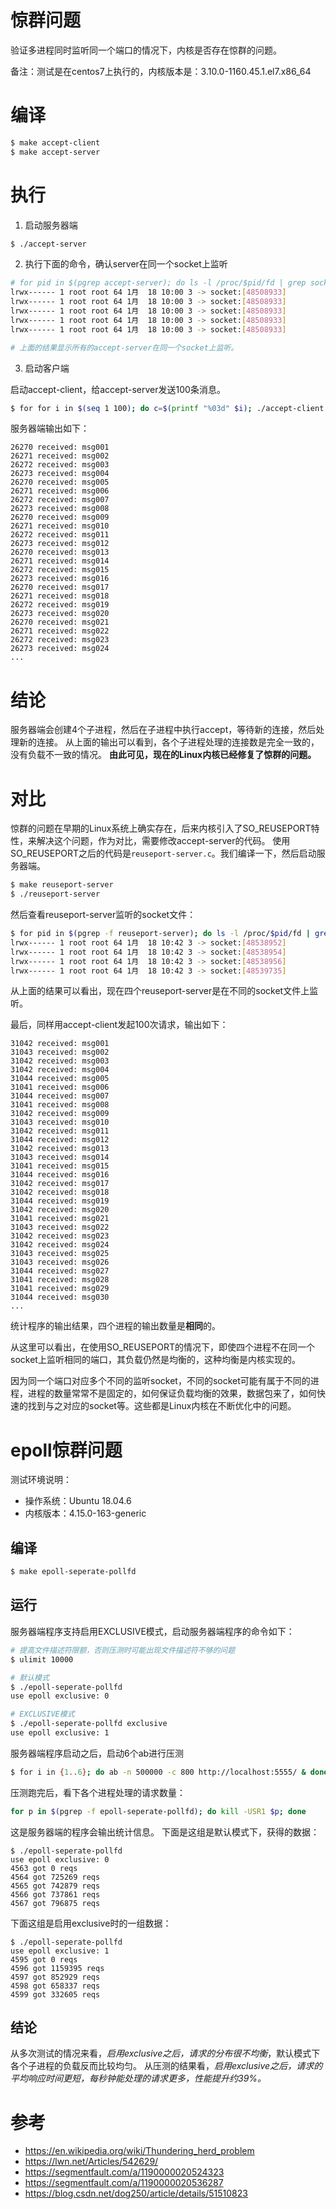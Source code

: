 # 惊群问题

验证多进程同时监听同一个端口的情况下，内核是否存在惊群的问题。

备注：测试是在centos7上执行的，内核版本是：3.10.0-1160.45.1.el7.x86_64

# 编译

```bash
$ make accept-client
$ make accept-server
```

# 执行

1. 启动服务器端
```bash
$ ./accept-server
```
2. 执行下面的命令，确认server在同一个socket上监听
```bash
# for pid in $(pgrep accept-server); do ls -l /proc/$pid/fd | grep socket; done
lrwx------ 1 root root 64 1月  18 10:00 3 -> socket:[48508933]
lrwx------ 1 root root 64 1月  18 10:00 3 -> socket:[48508933]
lrwx------ 1 root root 64 1月  18 10:00 3 -> socket:[48508933]
lrwx------ 1 root root 64 1月  18 10:00 3 -> socket:[48508933]
lrwx------ 1 root root 64 1月  18 10:00 3 -> socket:[48508933]

# 上面的结果显示所有的accept-server在同一个socket上监听。
```

3. 启动客户端

启动accept-client，给accept-server发送100条消息。

```bash
$ for for i in $(seq 1 100); do c=$(printf "%03d" $i); ./accept-client localhost msg$c; done

```

服务器端输出如下：

```text
26270 received: msg001
26271 received: msg002
26272 received: msg003
26273 received: msg004
26270 received: msg005
26271 received: msg006
26272 received: msg007
26273 received: msg008
26270 received: msg009
26271 received: msg010
26272 received: msg011
26273 received: msg012
26270 received: msg013
26271 received: msg014
26272 received: msg015
26273 received: msg016
26270 received: msg017
26271 received: msg018
26272 received: msg019
26273 received: msg020
26270 received: msg021
26271 received: msg022
26272 received: msg023
26273 received: msg024
...
```

# 结论

服务器端会创建4个子进程，然后在子进程中执行accept，等待新的连接，然后处理新的连接。
从上面的输出可以看到，各个子进程处理的连接数是完全一致的，没有负载不一致的情况。
**由此可见，现在的Linux内核已经修复了惊群的问题。**

# 对比

惊群的问题在早期的Linux系统上确实存在，后来内核引入了SO_REUSEPORT特性，来解决这个问题，作为对比，需要修改accept-server的代码。
使用SO_REUSEPORT之后的代码是`reuseport-server.c`。我们编译一下，然后启动服务器端。

```bash
$ make reuseport-server
$ ./reuseport-server
```

然后查看reuseport-server监听的socket文件：

```bash
$ for pid in $(pgrep -f reuseport-server); do ls -l /proc/$pid/fd | grep socket; done
lrwx------ 1 root root 64 1月  18 10:42 3 -> socket:[48538952]
lrwx------ 1 root root 64 1月  18 10:42 3 -> socket:[48538954]
lrwx------ 1 root root 64 1月  18 10:42 3 -> socket:[48538956]
lrwx------ 1 root root 64 1月  18 10:42 3 -> socket:[48539735]
```

从上面的结果可以看出，现在四个reuseport-server是在不同的socket文件上监听。

最后，同样用accept-client发起100次请求，输出如下：

```text
31042 received: msg001
31043 received: msg002
31042 received: msg003
31042 received: msg004
31044 received: msg005
31041 received: msg006
31044 received: msg007
31041 received: msg008
31042 received: msg009
31043 received: msg010
31042 received: msg011
31044 received: msg012
31042 received: msg013
31043 received: msg014
31041 received: msg015
31044 received: msg016
31042 received: msg017
31042 received: msg018
31044 received: msg019
31042 received: msg020
31041 received: msg021
31043 received: msg022
31042 received: msg023
31042 received: msg024
31043 received: msg025
31043 received: msg026
31044 received: msg027
31041 received: msg028
31041 received: msg029
31044 received: msg030
...
```

统计程序的输出结果，四个进程的输出数量是**相同**的。

从这里可以看出，在使用SO_REUSEPORT的情况下，即使四个进程不在同一个socket上监听相同的端口，其负载仍然是均衡的，这种均衡是内核实现的。

因为同一个端口对应多个不同的监听socket，不同的socket可能有属于不同的进程，进程的数量常常不是固定的，如何保证负载均衡的效果，数据包来了，如何快速的找到与之对应的socket等。这些都是Linux内核在不断优化中的问题。

# epoll惊群问题

测试环境说明：
* 操作系统：Ubuntu 18.04.6
* 内核版本：4.15.0-163-generic

## 编译

```bash
$ make epoll-seperate-pollfd
```

## 运行

服务器端程序支持启用EXCLUSIVE模式，启动服务器端程序的命令如下：
```bash
# 提高文件描述符限额，否则压测时可能出现文件描述符不够的问题
$ ulimit 10000

# 默认模式
$ ./epoll-seperate-pollfd
use epoll exclusive: 0

# EXCLUSIVE模式
$ ./epoll-seperate-pollfd exclusive
use epoll exclusive: 1

```

服务器端程序启动之后，启动6个ab进行压测
```bash
$ for i in {1..6}; do ab -n 500000 -c 800 http://localhost:5555/ & done
```

压测跑完后，看下各个进程处理的请求数量：

```bash
for p in $(pgrep -f epoll-seperate-pollfd); do kill -USR1 $p; done
```

这是服务器端的程序会输出统计信息。
下面是这组是默认模式下，获得的数据：

```
$ ./epoll-seperate-pollfd
use epoll exclusive: 0
4563 got 0 reqs
4564 got 725269 reqs
4565 got 742879 reqs
4566 got 737861 reqs
4567 got 796875 reqs
```

下面这组是启用exclusive时的一组数据：
```
$ ./epoll-seperate-pollfd
use epoll exclusive: 1
4595 got 0 reqs
4596 got 1159395 reqs
4597 got 852929 reqs
4598 got 658337 reqs
4599 got 332605 reqs
```

## 结论
从多次测试的情况来看，*启用exclusive之后，请求的分布很不均衡*，默认模式下各个子进程的负载反而比较均匀。
从压测的结果看，*启用exclusive之后，请求的平均响应时间更短，每秒钟能处理的请求更多，性能提升约39%。*

# 参考

* https://en.wikipedia.org/wiki/Thundering_herd_problem
* https://lwn.net/Articles/542629/
* https://segmentfault.com/a/1190000020524323
* https://segmentfault.com/a/1190000020536287
* https://blog.csdn.net/dog250/article/details/51510823

